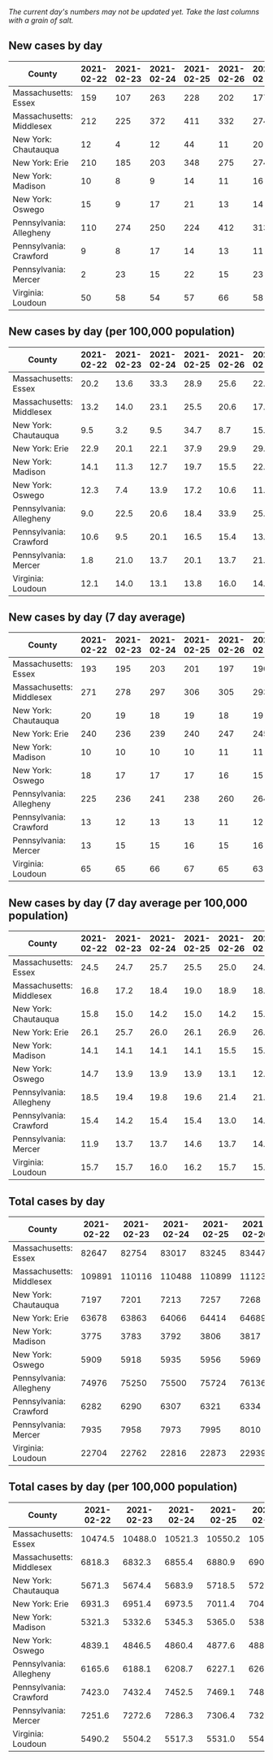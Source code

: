 _The current day's numbers may not be updated yet. Take the last columns with a grain of salt._
## New cases by day

| County | 2021-02-22 | 2021-02-23 | 2021-02-24 | 2021-02-25 | 2021-02-26 | 2021-02-27 | 2021-02-28 |
| --- | --- | --- | --- | --- | --- | --- | --- |
| Massachusetts: Essex | 159 | 107 | 263 | 228 | 202 | 177 |  |
| Massachusetts: Middlesex | 212 | 225 | 372 | 411 | 332 | 274 |  |
| New York: Chautauqua | 12 | 4 | 12 | 44 | 11 | 20 |  |
| New York: Erie | 210 | 185 | 203 | 348 | 275 | 274 |  |
| New York: Madison | 10 | 8 | 9 | 14 | 11 | 16 |  |
| New York: Oswego | 15 | 9 | 17 | 21 | 13 | 14 |  |
| Pennsylvania: Allegheny | 110 | 274 | 250 | 224 | 412 | 313 |  |
| Pennsylvania: Crawford | 9 | 8 | 17 | 14 | 13 | 11 |  |
| Pennsylvania: Mercer | 2 | 23 | 15 | 22 | 15 | 23 |  |
| Virginia: Loudoun | 50 | 58 | 54 | 57 | 66 | 58 |  |

## New cases by day (per 100,000 population)

| County | 2021-02-22 | 2021-02-23 | 2021-02-24 | 2021-02-25 | 2021-02-26 | 2021-02-27 | 2021-02-28 |
| --- | --- | --- | --- | --- | --- | --- | --- |
| Massachusetts: Essex | 20.2 | 13.6 | 33.3 | 28.9 | 25.6 | 22.4 |  |
| Massachusetts: Middlesex | 13.2 | 14.0 | 23.1 | 25.5 | 20.6 | 17.0 |  |
| New York: Chautauqua | 9.5 | 3.2 | 9.5 | 34.7 | 8.7 | 15.8 |  |
| New York: Erie | 22.9 | 20.1 | 22.1 | 37.9 | 29.9 | 29.8 |  |
| New York: Madison | 14.1 | 11.3 | 12.7 | 19.7 | 15.5 | 22.6 |  |
| New York: Oswego | 12.3 | 7.4 | 13.9 | 17.2 | 10.6 | 11.5 |  |
| Pennsylvania: Allegheny | 9.0 | 22.5 | 20.6 | 18.4 | 33.9 | 25.7 |  |
| Pennsylvania: Crawford | 10.6 | 9.5 | 20.1 | 16.5 | 15.4 | 13.0 |  |
| Pennsylvania: Mercer | 1.8 | 21.0 | 13.7 | 20.1 | 13.7 | 21.0 |  |
| Virginia: Loudoun | 12.1 | 14.0 | 13.1 | 13.8 | 16.0 | 14.0 |  |

## New cases by day (7 day average)

| County | 2021-02-22 | 2021-02-23 | 2021-02-24 | 2021-02-25 | 2021-02-26 | 2021-02-27 | 2021-02-28 |
| --- | --- | --- | --- | --- | --- | --- | --- |
| Massachusetts: Essex | 193 | 195 | 203 | 201 | 197 | 190 |  |
| Massachusetts: Middlesex | 271 | 278 | 297 | 306 | 305 | 293 |  |
| New York: Chautauqua | 20 | 19 | 18 | 19 | 18 | 19 |  |
| New York: Erie | 240 | 236 | 239 | 240 | 247 | 245 |  |
| New York: Madison | 10 | 10 | 10 | 10 | 11 | 11 |  |
| New York: Oswego | 18 | 17 | 17 | 17 | 16 | 15 |  |
| Pennsylvania: Allegheny | 225 | 236 | 241 | 238 | 260 | 264 |  |
| Pennsylvania: Crawford | 13 | 12 | 13 | 13 | 11 | 12 |  |
| Pennsylvania: Mercer | 13 | 15 | 15 | 16 | 15 | 16 |  |
| Virginia: Loudoun | 65 | 65 | 66 | 67 | 65 | 63 |  |

## New cases by day (7 day average per 100,000 population)

| County | 2021-02-22 | 2021-02-23 | 2021-02-24 | 2021-02-25 | 2021-02-26 | 2021-02-27 | 2021-02-28 |
| --- | --- | --- | --- | --- | --- | --- | --- |
| Massachusetts: Essex | 24.5 | 24.7 | 25.7 | 25.5 | 25.0 | 24.1 |  |
| Massachusetts: Middlesex | 16.8 | 17.2 | 18.4 | 19.0 | 18.9 | 18.2 |  |
| New York: Chautauqua | 15.8 | 15.0 | 14.2 | 15.0 | 14.2 | 15.0 |  |
| New York: Erie | 26.1 | 25.7 | 26.0 | 26.1 | 26.9 | 26.7 |  |
| New York: Madison | 14.1 | 14.1 | 14.1 | 14.1 | 15.5 | 15.5 |  |
| New York: Oswego | 14.7 | 13.9 | 13.9 | 13.9 | 13.1 | 12.3 |  |
| Pennsylvania: Allegheny | 18.5 | 19.4 | 19.8 | 19.6 | 21.4 | 21.7 |  |
| Pennsylvania: Crawford | 15.4 | 14.2 | 15.4 | 15.4 | 13.0 | 14.2 |  |
| Pennsylvania: Mercer | 11.9 | 13.7 | 13.7 | 14.6 | 13.7 | 14.6 |  |
| Virginia: Loudoun | 15.7 | 15.7 | 16.0 | 16.2 | 15.7 | 15.2 |  |

## Total cases by day

| County | 2021-02-22 | 2021-02-23 | 2021-02-24 | 2021-02-25 | 2021-02-26 | 2021-02-27 | 2021-02-28 |
| --- | --- | --- | --- | --- | --- | --- | --- |
| Massachusetts: Essex | 82647 | 82754 | 83017 | 83245 | 83447 | 83624 |  |
| Massachusetts: Middlesex | 109891 | 110116 | 110488 | 110899 | 111231 | 111505 |  |
| New York: Chautauqua | 7197 | 7201 | 7213 | 7257 | 7268 | 7288 |  |
| New York: Erie | 63678 | 63863 | 64066 | 64414 | 64689 | 64963 |  |
| New York: Madison | 3775 | 3783 | 3792 | 3806 | 3817 | 3833 |  |
| New York: Oswego | 5909 | 5918 | 5935 | 5956 | 5969 | 5983 |  |
| Pennsylvania: Allegheny | 74976 | 75250 | 75500 | 75724 | 76136 | 76449 |  |
| Pennsylvania: Crawford | 6282 | 6290 | 6307 | 6321 | 6334 | 6345 |  |
| Pennsylvania: Mercer | 7935 | 7958 | 7973 | 7995 | 8010 | 8033 |  |
| Virginia: Loudoun | 22704 | 22762 | 22816 | 22873 | 22939 | 22997 |  |

## Total cases by day (per 100,000 population)

| County | 2021-02-22 | 2021-02-23 | 2021-02-24 | 2021-02-25 | 2021-02-26 | 2021-02-27 | 2021-02-28 |
| --- | --- | --- | --- | --- | --- | --- | --- |
| Massachusetts: Essex | 10474.5 | 10488.0 | 10521.3 | 10550.2 | 10575.8 | 10598.3 |  |
| Massachusetts: Middlesex | 6818.3 | 6832.3 | 6855.4 | 6880.9 | 6901.5 | 6918.5 |  |
| New York: Chautauqua | 5671.3 | 5674.4 | 5683.9 | 5718.5 | 5727.2 | 5743.0 |  |
| New York: Erie | 6931.3 | 6951.4 | 6973.5 | 7011.4 | 7041.3 | 7071.2 |  |
| New York: Madison | 5321.3 | 5332.6 | 5345.3 | 5365.0 | 5380.5 | 5403.1 |  |
| New York: Oswego | 4839.1 | 4846.5 | 4860.4 | 4877.6 | 4888.3 | 4899.7 |  |
| Pennsylvania: Allegheny | 6165.6 | 6188.1 | 6208.7 | 6227.1 | 6261.0 | 6286.7 |  |
| Pennsylvania: Crawford | 7423.0 | 7432.4 | 7452.5 | 7469.1 | 7484.4 | 7497.4 |  |
| Pennsylvania: Mercer | 7251.6 | 7272.6 | 7286.3 | 7306.4 | 7320.1 | 7341.2 |  |
| Virginia: Loudoun | 5490.2 | 5504.2 | 5517.3 | 5531.0 | 5547.0 | 5561.0 |  |

